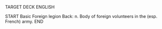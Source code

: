 TARGET DECK
ENGLISH

START
Basic
Foreign legion
Back: n. Body of foreign volunteers in the (esp. French) army.
END
